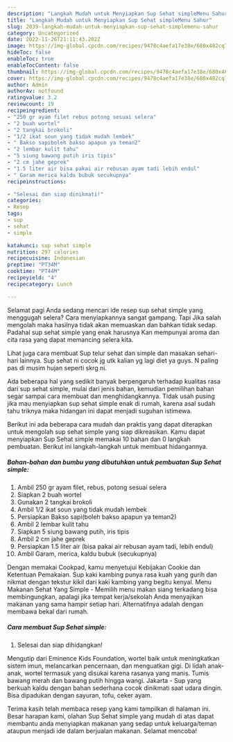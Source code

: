 ```yaml
---
description: "Langkah Mudah untuk Menyiapkan Sup Sehat simpleMenu Sahur"
title: "Langkah Mudah untuk Menyiapkan Sup Sehat simpleMenu Sahur"
slug: 2039-langkah-mudah-untuk-menyiapkan-sup-sehat-simplemenu-sahur
category: Uncategorized
date: 2022-11-26T21:11:43.202Z
image: https://img-global.cpcdn.com/recipes/9478c4aefa17e38e/680x482cq70/sup-sehat-simple-foto-resep-utama.jpg
hideToc: false
enableToc: true
enableTocContent: false
thumbnail: https://img-global.cpcdn.com/recipes/9478c4aefa17e38e/680x482cq70/sup-sehat-simple-foto-resep-utama.jpg
cover: https://img-global.cpcdn.com/recipes/9478c4aefa17e38e/680x482cq70/sup-sehat-simple-foto-resep-utama.jpg
author: Admin
authorAv: notfound
ratingvalue: 3.2
reviewcount: 19
recipeingredient:
- "250 gr ayam filet rebus potong sesuai selera"
- "2 buah wortel"
- "2 tangkai brokoli"
- "1/2 ikat soun yang tidak mudah lembek"
- " Bakso sapiboleh bakso apapun ya teman2"
- "2 lembar kulit tahu"
- "5 siung bawang putih iris tipis"
- "2 cm jahe geprek"
- "1.5 liter air bisa pakai air rebusan ayam tadi lebih endul"
- " Garam merica kaldu bubuk secukupnya"
recipeinstructions:

- "Selesai dan siap dinikmati!"
categories:
- Resep
tags:
- sup
- sehat
- simple

katakunci: sup sehat simple 
nutrition: 297 calories
recipecuisine: Indonesian
preptime: "PT34M"
cooktime: "PT44M"
recipeyield: "4"
recipecategory: Lunch

---
```



Selamat pagi Anda sedang mencari ide resep sup sehat simple yang menggugah selera? Cara menyiapkannya sangat gampang. Tapi Jika salah mengolah maka hasilnya tidak akan memuaskan dan bahkan tidak sedap. Padahal sup sehat simple yang enak harusnya Kan mempunyai aroma dan cita rasa yang dapat memancing selera kita.


Lihat juga cara membuat Sup telur sehat dan simple dan masakan sehari-hari lainnya. Sup sehat ni cocok jg utk kalian yg lagi diet ya guys. N paling pas di musim hujan seperti skrg ni.

Ada beberapa hal yang sedikit banyak berpengaruh terhadap kualitas rasa dari sup sehat simple, mulai dari jenis bahan, kemudian pemilihan bahan segar sampai cara membuat dan menghidangkannya. Tidak usah pusing jika mau menyiapkan sup sehat simple enak di rumah, karena asal sudah tahu triknya maka hidangan ini dapat menjadi suguhan istimewa.


Berikut ini ada beberapa cara mudah dan praktis yang dapat diterapkan untuk mengolah sup sehat simple yang siap dikreasikan. Kamu dapat menyiapkan Sup Sehat simple memakai 10 bahan dan 0 langkah pembuatan. Berikut ini langkah-langkah untuk membuat hidangannya.

<!--inarticleads1-->

##### Bahan-bahan dan bumbu yang dibutuhkan untuk pembuatan Sup Sehat simple:

1. Ambil 250 gr ayam filet, rebus, potong sesuai selera
1. Siapkan 2 buah wortel
1. Gunakan 2 tangkai brokoli
1. Ambil 1/2 ikat soun yang tidak mudah lembek
1. Persiapkan  Bakso sapi(boleh bakso apapun ya teman2)
1. Ambil 2 lembar kulit tahu
1. Siapkan 5 siung bawang putih, iris tipis
1. Ambil 2 cm jahe geprek
1. Persiapkan 1.5 liter air (bisa pakai air rebusan ayam tadi, lebih endul)
1. Ambil  Garam, merica, kaldu bubuk (secukupnya)


Dengan memakai Cookpad, kamu menyetujui Kebijakan Cookie dan Ketentuan Pemakaian. Sup kaki kambing punya rasa kuah yang gurih dan nikmat dengan tekstur kikil dari kaki kambing yang begitu kenyal. Menu Makanan Sehat Yang Simple - Memilih menu makan siang terkadang bisa membingungkan, apalagi jika tempat kerja/sekolah Anda menyajikan makanan yang sama hampir setiap hari. Alternatifnya adalah dengan membawa bekal dari rumah. 

<!--inarticleads2-->

##### Cara membuat Sup Sehat simple:


1. Selesai dan siap dihidangkan!

Mengutip dari Eminence Kids Foundation, wortel baik untuk meningkatkan sistem imun, melancarkan pencernaan, dan menguatkan gigi. Di lidah anak-anak, wortel termasuk yang disukai karena rasanya yang manis. Tumis bawang merah dan bawang putih hingga wangi. Jakarta - Sup yang berkuah kaldu dengan bahan sederhana cocok dinikmati saat udara dingin. Bisa dipadukan dengan sayuran, tofu, ceker ayam. 

Terima kasih telah membaca resep yang kami tampilkan di halaman ini. Besar harapan kami, olahan Sup Sehat simple yang mudah di atas dapat membantu anda menyiapkan makanan yang sedap untuk keluarga/teman ataupun menjadi ide dalam berjualan makanan. Selamat mencoba!
